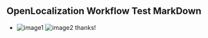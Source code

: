 ## OpenLocalization Workflow Test MarkDown
* ![image1](.\f056bd6e-c095-414e-872b-890334285265.PNG)   ![image2](.\31a79293-6b0f-41fa-b980-7b99a4d6fd49.png) 
thanks!
